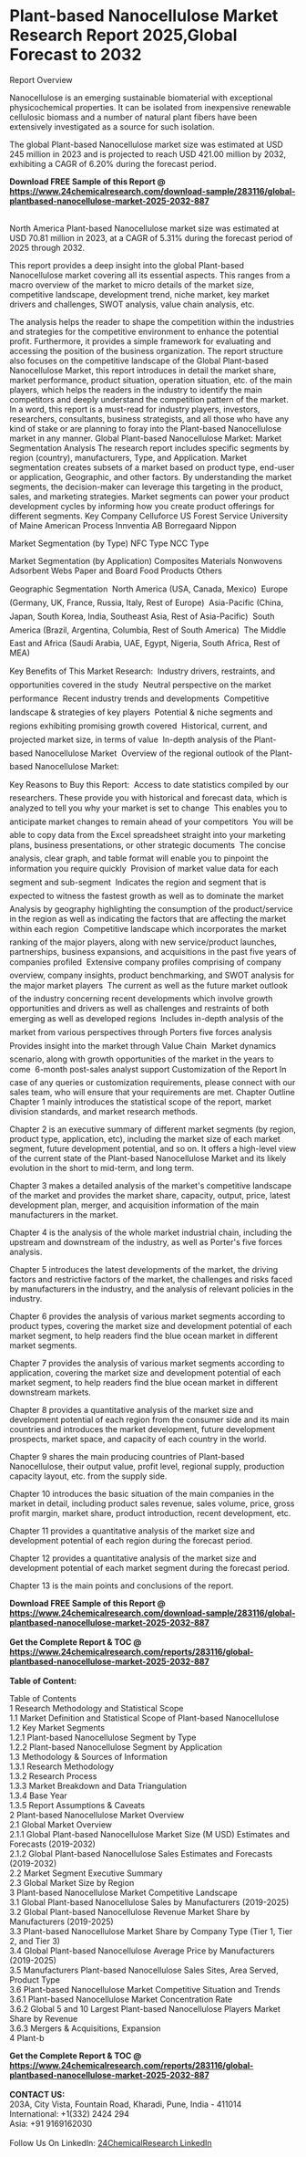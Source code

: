 <h1>Plant-based Nanocellulose Market Research Report 2025,Global Forecast to 2032</h1><p>Report Overview</p><p>
Nanocellulose is an emerging sustainable biomaterial with exceptional physicochemical properties. It can be isolated from inexpensive renewable cellulosic biomass and a number of natural plant fibers have been extensively investigated as a source for such isolation.</p><p>
The global Plant-based Nanocellulose market size was estimated at USD 245 million in 2023 and is projected to reach USD 421.00 million by 2032, exhibiting a CAGR of 6.20% during the forecast period.</p><div><b>Download FREE Sample of this Report @ 
            <a href="https://www.24chemicalresearch.com/download-sample/283116/global-plantbased-nanocellulose-market-2025-2032-887">
            https://www.24chemicalresearch.com/download-sample/283116/global-plantbased-nanocellulose-market-2025-2032-887</a></b></div><br><p>
North America Plant-based Nanocellulose market size was estimated at USD 70.81 million in 2023, at a CAGR of 5.31% during the forecast period of 2025 through 2032.</p><p>
This report provides a deep insight into the global Plant-based Nanocellulose market covering all its essential aspects. This ranges from a macro overview of the market to micro details of the market size, competitive landscape, development trend, niche market, key market drivers and challenges, SWOT analysis, value chain analysis, etc.</p><p>
The analysis helps the reader to shape the competition within the industries and strategies for the competitive environment to enhance the potential profit. Furthermore, it provides a simple framework for evaluating and accessing the position of the business organization. The report structure also focuses on the competitive landscape of the Global Plant-based Nanocellulose Market, this report introduces in detail the market share, market performance, product situation, operation situation, etc. of the main players, which helps the readers in the industry to identify the main competitors and deeply understand the competition pattern of the market.
In a word, this report is a must-read for industry players, investors, researchers, consultants, business strategists, and all those who have any kind of stake or are planning to foray into the Plant-based Nanocellulose market in any manner.
Global Plant-based Nanocellulose Market: Market Segmentation Analysis
The research report includes specific segments by region (country), manufacturers, Type, and Application. Market segmentation creates subsets of a market based on product type, end-user or application, Geographic, and other factors. By understanding the market segments, the decision-maker can leverage this targeting in the product, sales, and marketing strategies. Market segments can power your product development cycles by informing how you create product offerings for different segments.
Key Company
Celluforce
US Forest Service
University of Maine
American Process
Innventia AB
Borregaard
Nippon</p><p>
Market Segmentation (by Type)
NFC Type
NCC Type</p><p>
Market Segmentation (by Application)
Composites Materials
Nonwovens Adsorbent Webs
Paper and Board
Food Products
Others</p><p>
Geographic Segmentation
 North America (USA, Canada, Mexico)
 Europe (Germany, UK, France, Russia, Italy, Rest of Europe)
 Asia-Pacific (China, Japan, South Korea, India, Southeast Asia, Rest of Asia-Pacific)
 South America (Brazil, Argentina, Columbia, Rest of South America)
 The Middle East and Africa (Saudi Arabia, UAE, Egypt, Nigeria, South Africa, Rest of MEA)</p><p>
Key Benefits of This Market Research:
 Industry drivers, restraints, and opportunities covered in the study
 Neutral perspective on the market performance
 Recent industry trends and developments
 Competitive landscape &amp; strategies of key players
 Potential &amp; niche segments and regions exhibiting promising growth covered
 Historical, current, and projected market size, in terms of value
 In-depth analysis of the Plant-based Nanocellulose Market
 Overview of the regional outlook of the Plant-based Nanocellulose Market:</p><p>
Key Reasons to Buy this Report:
 Access to date statistics compiled by our researchers. These provide you with historical and forecast data, which is analyzed to tell you why your market is set to change
 This enables you to anticipate market changes to remain ahead of your competitors
 You will be able to copy data from the Excel spreadsheet straight into your marketing plans, business presentations, or other strategic documents
 The concise analysis, clear graph, and table format will enable you to pinpoint the information you require quickly
 Provision of market value data for each segment and sub-segment
 Indicates the region and segment that is expected to witness the fastest growth as well as to dominate the market
 Analysis by geography highlighting the consumption of the product/service in the region as well as indicating the factors that are affecting the market within each region
 Competitive landscape which incorporates the market ranking of the major players, along with new service/product launches, partnerships, business expansions, and acquisitions in the past five years of companies profiled
 Extensive company profiles comprising of company overview, company insights, product benchmarking, and SWOT analysis for the major market players
 The current as well as the future market outlook of the industry concerning recent developments which involve growth opportunities and drivers as well as challenges and restraints of both emerging as well as developed regions
 Includes in-depth analysis of the market from various perspectives through Porters five forces analysis
 Provides insight into the market through Value Chain
 Market dynamics scenario, along with growth opportunities of the market in the years to come
 6-month post-sales analyst support
Customization of the Report
In case of any queries or customization requirements, please connect with our sales team, who will ensure that your requirements are met.
Chapter Outline
Chapter 1 mainly introduces the statistical scope of the report, market division standards, and market research methods.</p><p>
Chapter 2 is an executive summary of different market segments (by region, product type, application, etc), including the market size of each market segment, future development potential, and so on. It offers a high-level view of the current state of the Plant-based Nanocellulose Market and its likely evolution in the short to mid-term, and long term.</p><p>
Chapter 3 makes a detailed analysis of the market's competitive landscape of the market and provides the market share, capacity, output, price, latest development plan, merger, and acquisition information of the main manufacturers in the market.</p><p>
Chapter 4 is the analysis of the whole market industrial chain, including the upstream and downstream of the industry, as well as Porter's five forces analysis.</p><p>
Chapter 5 introduces the latest developments of the market, the driving factors and restrictive factors of the market, the challenges and risks faced by manufacturers in the industry, and the analysis of relevant policies in the industry.</p><p>
Chapter 6 provides the analysis of various market segments according to product types, covering the market size and development potential of each market segment, to help readers find the blue ocean market in different market segments.</p><p>
Chapter 7 provides the analysis of various market segments according to application, covering the market size and development potential of each market segment, to help readers find the blue ocean market in different downstream markets.</p><p>
Chapter 8 provides a quantitative analysis of the market size and development potential of each region from the consumer side and its main countries and introduces the market development, future development prospects, market space, and capacity of each country in the world.</p><p>
Chapter 9 shares the main producing countries of Plant-based Nanocellulose, their output value, profit level, regional supply, production capacity layout, etc. from the supply side.</p><p>
Chapter 10 introduces the basic situation of the main companies in the market in detail, including product sales revenue, sales volume, price, gross profit margin, market share, product introduction, recent development, etc.</p><p>
Chapter 11 provides a quantitative analysis of the market size and development potential of each region during the forecast period.</p><p>
Chapter 12 provides a quantitative analysis of the market size and development potential of each market segment during the forecast period.</p><p>
Chapter 13 is the main points and conclusions of the report.</p><p>
</p><div><b>Download FREE Sample of this Report @ 
            <a href="https://www.24chemicalresearch.com/download-sample/283116/global-plantbased-nanocellulose-market-2025-2032-887">
            https://www.24chemicalresearch.com/download-sample/283116/global-plantbased-nanocellulose-market-2025-2032-887</a></b></div><br><div><b>Get the Complete Report & TOC @ 
            <a href="https://www.24chemicalresearch.com/reports/283116/global-plantbased-nanocellulose-market-2025-2032-887">
            https://www.24chemicalresearch.com/reports/283116/global-plantbased-nanocellulose-market-2025-2032-887</a></b></div><br>
            <b>Table of Content:</b><p>Table of Contents<br />
1 Research Methodology and Statistical Scope<br />
1.1 Market Definition and Statistical Scope of Plant-based Nanocellulose<br />
1.2 Key Market Segments<br />
1.2.1 Plant-based Nanocellulose Segment by Type<br />
1.2.2 Plant-based Nanocellulose Segment by Application<br />
1.3 Methodology & Sources of Information<br />
1.3.1 Research Methodology<br />
1.3.2 Research Process<br />
1.3.3 Market Breakdown and Data Triangulation<br />
1.3.4 Base Year<br />
1.3.5 Report Assumptions & Caveats<br />
2 Plant-based Nanocellulose Market Overview<br />
2.1 Global Market Overview<br />
2.1.1 Global Plant-based Nanocellulose Market Size (M USD) Estimates and Forecasts (2019-2032)<br />
2.1.2 Global Plant-based Nanocellulose Sales Estimates and Forecasts (2019-2032)<br />
2.2 Market Segment Executive Summary<br />
2.3 Global Market Size by Region<br />
3 Plant-based Nanocellulose Market Competitive Landscape<br />
3.1 Global Plant-based Nanocellulose Sales by Manufacturers (2019-2025)<br />
3.2 Global Plant-based Nanocellulose Revenue Market Share by Manufacturers (2019-2025)<br />
3.3 Plant-based Nanocellulose Market Share by Company Type (Tier 1, Tier 2, and Tier 3)<br />
3.4 Global Plant-based Nanocellulose Average Price by Manufacturers (2019-2025)<br />
3.5 Manufacturers Plant-based Nanocellulose Sales Sites, Area Served, Product Type<br />
3.6 Plant-based Nanocellulose Market Competitive Situation and Trends<br />
3.6.1 Plant-based Nanocellulose Market Concentration Rate<br />
3.6.2 Global 5 and 10 Largest Plant-based Nanocellulose Players Market Share by Revenue<br />
3.6.3 Mergers & Acquisitions, Expansion<br />
4 Plant-b</p><div><b>Get the Complete Report & TOC @ 
            <a href="https://www.24chemicalresearch.com/reports/283116/global-plantbased-nanocellulose-market-2025-2032-887">
            https://www.24chemicalresearch.com/reports/283116/global-plantbased-nanocellulose-market-2025-2032-887</a></b></div><br><b>CONTACT US:</b><br>
            203A, City Vista, Fountain Road, Kharadi, Pune, India - 411014<br>
            International: +1(332) 2424 294<br>
            Asia: +91 9169162030 <br><br>
            Follow Us On LinkedIn: <a href="https://www.linkedin.com/company/24chemicalresearch/">24ChemicalResearch LinkedIn</a>